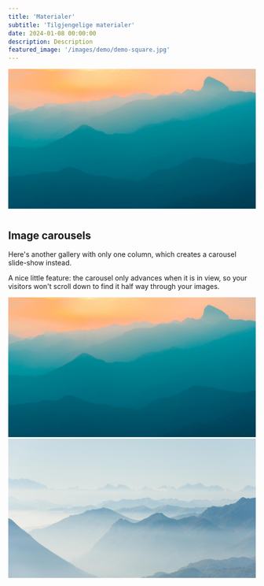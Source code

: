 ```yaml
---
title: 'Materialer'
subtitle: 'Tilgjengelige materialer'
date: 2024-01-08 00:00:00
description: Description
featured_image: '/images/demo/demo-square.jpg'
---
```


![](/images/demo/demo-landscape.jpg)

# 


## Image carousels

Here's another gallery with only one column, which creates a carousel slide-show instead.

A nice little feature: the carousel only advances when it is in view, so your visitors won't scroll down to find it half way through your images.

<div class="gallery" data-columns="1">
	<img src="/images/demo/demo-landscape.jpg">
	<img src="/images/demo/demo-landscape-2.jpg">
</div>

